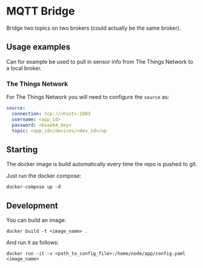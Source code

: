 # MQTT Bridge

Bridge two topics on two brokers (could actually be the same broker).

## Usage examples

Can for example be used to pull in sensor info from The Things Network to a local broker.

### The Things Network

For The Things Network you will need to configure the `source` as:

```yaml
source:
  connection: tcp://<host>:1883
  username: <app_id>
  password: <base64_key>
  topic: <app_id>/devices/<dev_id>/up
```

## Starting

The docker image is build automatically every time the repo is pushed to git.

Just run the docker compose:

```shell
docker-compose up -d
```

## Development

You can build an image:

```shell
docker build -t <image_name> .
```

And run it as follows:

```shell
docker run -it -v <path_to_config_file>:/home/node/app/config.yaml <image_name>
```